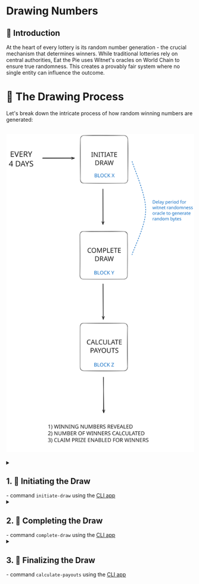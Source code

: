 # Drawing Numbers

## 🎯 Introduction

At the heart of every lottery is its random number generation - the crucial mechanism that determines winners. While traditional lotteries rely on central authorities, Eat the Pie uses Witnet's oracles on World Chain to ensure true randomness. This creates a provably fair system where no single entity can influence the outcome.

# 🔢 The Drawing Process

Let's break down the intricate process of how random winning numbers are generated:

<br />
<img src="/img/security.svg" alt="Eat The Pie Process" width="700" />
<br />
<br />

<details>
<summary><h2>1. 🚀 Initiating the Draw</h2> - command <code>initiate-draw</code> using the <a href="https://github.com/eatthepie/cli">CLI app</a></summary>

- At a predetermined block (let's call it block X), this function is called to start the drawing process.
- The function will call the witness contract to ask to generate random bytes.
- Ref: [smart contract](https://github.com/eatthepie/contracts-layer2/blob/main/src/Lottery.sol#L328-L347).
</details>

<details>
<summary><h2>2. 🎲 Completing the Draw</h2> - command <code>complete-draw</code> using the <a href="https://github.com/eatthepie/cli">CLI app</a></summary>

- Once the witnet contract has generated the random numbers, function: `setRandomAndWinningNumbers()` can get called.
- This will fetch the randomness from the witnet contract and set the winning numbers.
- Ref: [smart contract](https://github.com/eatthepie/contracts-layer2/blob/main/src/Lottery.sol#L375-L384).
</details>

<details>
<summary><h2>3. 🏁 Finalizing the Draw</h2> - command <code>calculate-payouts</code> using the <a href="https://github.com/eatthepie/cli">CLI app</a></summary>

- The function `calculatePayouts()` can now get called, which settles the prizes and winners.
- The round is over and users can claim their prizes.
- Ref: [smart contract](https://github.com/eatthepie/contracts-layer2/blob/main/src/Lottery.sol#L432-L455).
</details>
